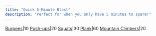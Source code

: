 ```yaml
---
title: "Quick 5-Minute Blast"
description: "Perfect for when you only have 5 minutes to spare!"
---
```


[Burpees](https://www.google.com/search?q=burpees+workout)|10
[Push-ups](https://www.google.com/search?q=push+ups+workout)|20
[Squats](https://www.google.com/search?q=squats+workout)|30
[Plank](https://www.google.com/search?q=plank+workout)|60
[Mountain Climbers](https://www.google.com/search?q=mountain+climbers+workout)|20
